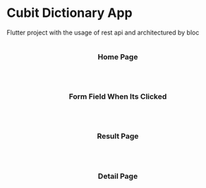 <h1>
Cubit Dictionary App
</h1>

Flutter project with the usage of rest api and architectured by bloc 

<p align= "center" >
  <img 
       src = "https://github.com/elifbilgep/cubit_dictionary/blob/master/assets/home1.png" alt ="">
<br>
  <h3 align = "center"> Home Page </h3>
</p>

<br>

<p align= "center" >
  <img 
       src = "https://github.com/elifbilgep/cubit_dictionary/blob/master/assets/home2.png" alt ="">
<br>
  <h3 align = "center"> Form Field When Its Clicked </h3>
</p>

<br> 

<p align= "center" >
  <img 
       src = "https://github.com/elifbilgep/cubit_dictionary/blob/master/assets/result.png" alt ="">
<br>
  <h3 align = "center"> Result Page </h3>
</p>

<br>

<p align= "center" >
  <img 
       src = "https://github.com/elifbilgep/cubit_dictionary/blob/master/assets/detail.png" alt ="">
<br>
  <h3 align = "center"> Detail Page </h3>
</p>

